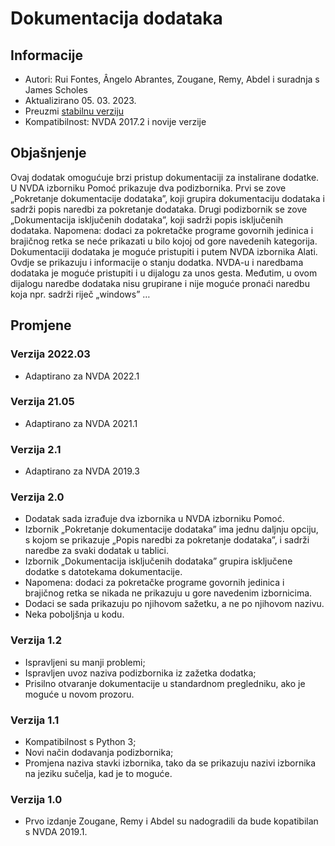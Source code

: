 # Dokumentacija dodataka #

## Informacije ##
* Autori: Rui Fontes, Ângelo Abrantes, Zougane, Remy, Abdel i suradnja s James Scholes
* Aktualizirano 05. 03. 2023.
* Preuzmi [stabilnu verziju][1]
* Kompatibilnost: NVDA 2017.2 i novije verzije

## Objašnjenje ##
Ovaj dodatak omogućuje brzi pristup dokumentaciji za instalirane dodatke. U NVDA izborniku Pomoć prikazuje dva podizbornika. Prvi se zove „Pokretanje dokumentacije dodataka”, koji grupira dokumentaciju dodataka i sadrži popis naredbi za pokretanje dodataka. Drugi podizbornik se zove „Dokumentacija isključenih dodataka”, koji sadrži popis isključenih dodataka. Napomena: dodaci za pokretačke programe govornih jedinica i brajičnog retka se neće prikazati u bilo kojoj od gore navedenih kategorija. Dokumentaciji dodataka je moguće pristupiti i putem NVDA izbornika Alati. Ovdje se prikazuju i informacije o stanju dodatka. NVDA-u i naredbama dodataka je moguće pristupiti i u dijalogu za unos gesta. Međutim, u ovom dijalogu naredbe dodataka nisu grupirane i nije moguće pronaći naredbu koja npr. sadrži riječ „windows” …

## Promjene ##

### Verzija 2022.03 ###
* Adaptirano za NVDA 2022.1

### Verzija 21.05 ###
* Adaptirano za NVDA 2021.1

### Verzija 2.1 ###
* Adaptirano za NVDA 2019.3

### Verzija 2.0 ###
* Dodatak sada izrađuje dva izbornika u NVDA izborniku Pomoć.
* Izbornik „Pokretanje dokumentacije dodataka” ima jednu daljnju opciju, s kojom se prikazuje „Popis naredbi za pokretanje dodataka”, i sadrži naredbe za svaki dodatak u tablici.
* Izbornik „Dokumentacija isključenih dodataka” grupira isključene dodatke s datotekama dokumentacije.
* Napomena: dodaci za pokretačke programe govornih jedinica i brajičnog retka se nikada ne prikazuju u gore navedenim izbornicima.
* Dodaci se sada prikazuju po njihovom sažetku, a ne po njihovom nazivu.
* Neka poboljšnja u kodu.

### Verzija 1.2 ###
* Ispravljeni su manji problemi;
* Ispravljen uvoz naziva podizbornika iz zažetka dodatka;
* Prisilno otvaranje dokumentacije u standardnom pregledniku, ako je moguće u novom prozoru.

### Verzija 1.1 ###
* Kompatibilnost s Python 3;
* Novi način dodavanja podizbornika;
* Promjena naziva stavki izbornika, tako da se prikazuju nazivi izbornika na jeziku sučelja, kad je to moguće.

### Verzija 1.0 ###
* Prvo izdanje Zougane, Remy i Abdel su nadogradili da bude kopatibilan s NVDA 2019.1.

[1]: https://addons.nvda-project.org/files/get.php?file=addonshelp
